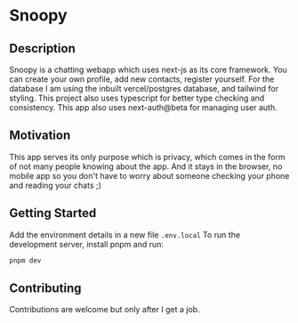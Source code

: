 # Snoopy

## Description

Snoopy is a chatting webapp which uses next-js as its core framework. You can create your own profile, add new contacts, register yourself. For the database I am using the inbuilt vercel/postgres database, and tailwind for styling. This project also uses typescript for better type checking and consistency. This app also uses next-auth@beta for managing user auth.

## Motivation

This app serves its only purpose which is privacy, which comes in the form of not many people knowing about the app. And it stays in the browser, no mobile app so you don't have to worry about someone checking your phone and reading your chats ;)

## Getting Started

Add the environment details in a new file `.env.local`
To run the development server, install pnpm and run:

```bash
pnpm dev
```

## Contributing

Contributions are welcome but only after I get a job.

